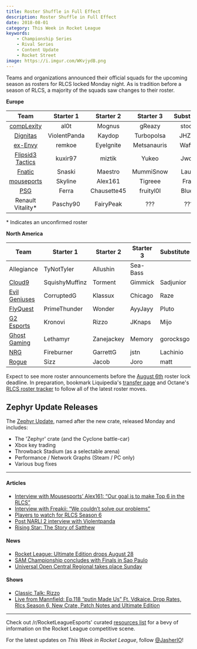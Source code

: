 ```yaml
---
title: Roster Shuffle in Full Effect
description: Roster Shuffle in Full Effect
date: 2018-08-01
category: This Week in Rocket League
keywords:
    - Championship Series
    - Rival Series
    - Content Update
    - Rocket Street
image: https://i.imgur.com/WKvjydB.png
---
```


Teams and organizations announced their official squads for the upcoming season as rosters for RLCS locked Monday night. As is tradition before a season of RLCS, a majority of the squads saw changes to their roster.

**Europe**

|                                    Team                                     |  Starter 1   |  Starter 2  |  Starter 3  | Substitute |
| :-------------------------------------------------------------------------: | :----------: | :---------: | :---------: | :--------: |
|   [compLexity](https://twitter.com/compLexity/status/1017491774774890496)   |     al0t     |   Mognus    |   gReazy    |   stocki   |
|    [Dignitas](https://twitter.com/Turbopolsa/status/1024066771320537088)    | ViolentPanda |   Kaydop    | Turbopolsa  |   JHZER    |
|      [ex-Envy](https://twitter.com/remkoe/status/1024004501697699840)       |    remkoe    |  EyeIgnite  | Metsanauris |   Waffle   |
| [Flipsid3 Tactics](https://twitter.com/miztikRL/status/1024356131114766336) |   kuxir97    |   miztik    |    Yukeo    |   Jwols    |
|       [Fnatic](https://twitter.com/FNATIC/status/1023978962421272576)       |    Snaski    |   Maestro   |  MummiSnow  |   Lauty    |
|  [mouseports](https://twitter.com/mousesports/status/1023946460486938624)   |   Skyline    |   Alex161   |   Tigreee   |    Frag    |
|      [PSG](https://twitter.com/PSGeSports/status/1024710148798013441)       |    Ferra     | Chausette45 |  fruityl0l  |   Bluey    |
|                             Renault Vitality\*                              |   Paschy90   |  FairyPeak  |     ???     |    ???     |

\* Indicates an unconfirmed roster

**North America**

| Team                                                                                                                                   | Starter 1      | Starter 2  | Starter 3 | Substitute |
| -------------------------------------------------------------------------------------------------------------------------------------- | -------------- | ---------- | --------- | ---------- |
| Allegiance                                                                                                                             | TyNotTyler     | Allushin   | Sea-Bass  |            |
| [Cloud9](https://twitter.com/SquishyMuffinz/status/1024313068782641152)                                                                | SquishyMuffinz | Torment    | Gimmick   | Sadjunior  |
| [Evil Geniuses](https://www.facebook.com/notes/evil-geniuses/roster-update-evil-geniuses-rocket-league-acquisition/10155915887084355/) | CorruptedG     | Klassux    | Chicago   | Raze       |
| [FlyQuest](https://twitter.com/FlyQuestSports/status/1014222417487712256)                                                              | PrimeThunder   | Wonder     | AyyJayy   | Pluto      |
| [G2 Esports](https://twitter.com/KronoviRL/status/1024387065021177856)                                                                 | Kronovi        | Rizzo      | JKnaps    | Mijo       |
| [Ghost Gaming](https://twitter.com/GhostGaming_GG/status/1023354185704767490)                                                          | Lethamyr       | Zanejackey | Memory    | gorocksgo  |
| [NRG](https://twitter.com/GarrettG/status/1024032308641316864)                                                                         | Fireburner     | GarrettG   | jstn      | Lachinio   |
| [Rogue](https://twitter.com/Sizz/status/1024062773255233536)                                                                           | Sizz           | Jacob      | Joro      | matt       |

Expect to see more roster announcements before the [August 6th](https://twitter.com/RLEsports/status/1024376653814755328) roster lock deadline. In preparation, bookmark Liquipedia's [transfer page](https://liquipedia.net/rocketleague/Transfers) and Octane's [RLCS roster tracker](https://octane.gg/news/rlcs-season-6-roster-tracker#rlcs-eu) to follow all of the latest roster moves.

## Zephyr Update Releases

The [Zephyr Update](https://www.rocketleague.com/news/patch-notes-v1-49/), named after the new crate, released Monday and includes:

-   The 'Zephyr' crate (and the Cyclone battle-car)
-   Xbox key trading
-   Throwback Stadium (as a selectable arena)
-   Performance / Network Graphs (Steam / PC only)
-   Various bug fixes

---

#### Articles

-   [Interview with Mousesports’ Alex161: “Our goal is to make Top 6 in the RLCS”](https://rocketeers.gg/interview-alex161-mousesports-enters-rocket-league-esports/)
-   [Interview with Freakii: “We couldn’t solve our problems”](https://rocketeers.gg/interview-with-freakii-split-vitality-paschy-fairy-peak/)
-   [Players to watch for RLCS Season 6](https://dailyesports.tv/rlcs-s6-players-watch-scrub-killa-jstn-chicago/)
-   [Post NARLI 2 interview with Violentpanda](http://team-dignitas.net/articles/news/rocket-league/12800/post-narli-2-interview-with-violentpanda)
-   [Rising Star: The Story of Satthew](https://octane.gg/news/rising-star-the-story-of-satthew)

#### News

-   [Rocket League: Ultimate Edition drops August 28](https://www.rocketleague.com/news/rocket-league-ultimate-edition-august-28/)
-   [SAM Championship concludes with Finals in Sao Paulo](https://www.reddit.com/r/RocketLeagueEsports/comments/92mm15/sam_championship_lan_finals_live_discussion/)
-   [Universal Open Central Regional takes place Sunday](https://liquipedia.net/rocketleague/FACEIT/Universal_Open/Season_2/US_Central/Regional)

#### Shows

-   [Classic Talk: Rizzo](https://www.youtube.com/watch?v=HspDabAOCGA)
-   [Live from Mannfield: Ep.118 “putin Made Us” Ft. Vdkaice. Drop Rates, Rlcs Season 6, New Crate, Patch Notes and Ultimate Edition](http://www.lfmannfield.com/episodes/2018/7/31/ep118-putin-made-us-ft-vdkaice-drop-rates-rlcs-season-6-new-crate-patch-notes-and-ultimate-edition)

---

Check out /r/RocketLeagueEsports' curated [resources list](https://www.reddit.com/r/RocketLeagueEsports/wiki/links) for a bevy of information on the Rocket League competitive scene.

For the latest updates on _This Week in Rocket League_, follow [@JasherIO](https://twitter.com/JasherIO)!
